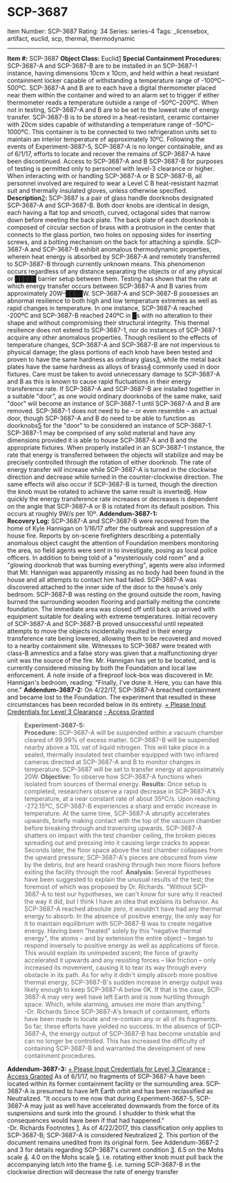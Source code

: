 # SCP-3687
Item Number: SCP-3687
Rating: 34
Series: series-4
Tags: _licensebox, artifact, euclid, scp, thermal, thermodynamic

---

**Item #:** SCP-3687
**Object Class:** Euclid[1](javascript:;)
**Special Containment Procedures:** SCP-3687-A and SCP-3687-B are to be installed in an SCP-3687-1 instance, having dimensions 10cm x 10cm, and held within a heat resistant containment locker capable of withstanding a temperature range of -100ºC–500ºC. SCP-3687-A and B are to each have a digital thermometer placed near them within the container and wired to an alarm set to trigger if either thermometer reads a temperature outside a range of -50ºC–200ºC. When not in testing, SCP-3687-A and B are to be set to the lowest rate of energy transfer.
SCP-3687-B is to be stored in a heat-resistant, ceramic container with 20cm sides capable of withstanding a temperature range of -50ºC–1000ºC. This container is to be connected to two refrigeration units set to maintain an interior temperature of approximately 10ºC.
Following the events of Experiment-3687-5, SCP-3687-A is no longer containable, and as of 6/1/17, efforts to locate and recover the remains of SCP-3687-A have been discontinued.
Access to SCP-3687-A and B SCP-3687-B for purposes of testing is permitted only to personnel with level-3 clearance or higher. When interacting with or handling SCP-3687-A or B SCP-3687-B, all personnel involved are required to wear a Level C B heat-resistant hazmat suit and thermally insulated gloves, unless otherwise specified.
**Description**[2](javascript:;)**:** SCP-3687 is a pair of glass handle doorknobs designated SCP-3687-A and SCP-3687-B. Both door knobs are identical in design, each having a flat top and smooth, curved, octagonal sides that narrow down before meeting the back plate. The back plate of each doorknob is composed of circular section of brass with a protrusion in the center that connects to the glass portion, two holes on opposing sides for inserting screws, and a bolting mechanism on the back for attaching a spindle.
SCP-3687-A and SCP-3687-B exhibit anomalous thermodynamic properties, wherein heat energy is absorbed by SCP-3687-A and remotely transferred to SCP-3687-B through currently unknown means. This phenomenon occurs regardless of any distance separating the objects or of any physical or █████ barrier setup between them. Testing has shown that the rate at which energy transfer occurs between SCP-3687-A and B varies from approximately 20W–████W.
SCP-3687-A and SCP-3687-B possesses an abnormal resilience to both high and low temperature extremes as well as rapid changes in temperature. In one instance, SCP-3687-A reached -200ºC and SCP-3687-B reached 240ºC in █s with no alteration to their shape and without compromising their structural integrity. This thermal resilience does not extend to SCP-3687-1, nor do instances of SCP-3687-1 acquire any other anomalous properties.
Though resilient to the effects of temperature changes, SCP-3687-A and SCP-3687-B are not impervious to physical damage; the glass portions of each knob have been tested and proven to have the same hardness as ordinary glass[3](javascript:;), while the metal back plates have the same hardness as alloys of brass[4](javascript:;) commonly used in door fixtures. Care must be taken to avoid unnecessary damage to SCP-3687-A and B as this is known to cause rapid fluctuations in their energy transference rate.
If SCP-3687-A and SCP-3687-B are installed together in a suitable "door", as one would ordinary doorknobs of the same make, said "door" will become an instance of SCP-3687-1 until SCP-3687-A and B are removed. SCP-3687-1 does not need to be – or even resemble – an actual door, though SCP-3687-A and B do need to be able to function as doorknobs[5](javascript:;) for the "door" to be considered an instance of SCP-3687-1. SCP-3687-1 may be comprised of any solid material and have any dimensions provided it is able to house SCP-3687-A and B and the appropriate fixtures.
When properly installed in an SCP-3687-1 instance, the rate that energy is transferred between the objects will stabilize and may be precisely controlled through the rotation of either doorknob. The rate of energy transfer will increase while SCP-3687-A is turned in the clockwise direction and decrease while turned in the counter-clockwise direction. The same effects will also occur if SCP-3687-B is turned, though the direction the knob must be rotated to achieve the same result is inverted[6](javascript:;). How quickly the energy transference rate increases or decreases is dependent on the angle that SCP-3687-A or B is rotated from its default position. This occurs at roughly 9W/s per 10º.
**Addendum-3687-1:  
Recovery Log:** SCP-3687-A and SCP-3687-B were recovered from the home of Kyle Hannigan on 1/16/17 after the outbreak and suppression of a house fire. Reports by on-scene firefighters describing a potentially anomalous object caught the attention of Foundation members monitoring the area, so field agents were sent in to investigate, posing as local police officers. In addition to being told of a "mysteriously cold room" and a "glowing doorknob that was burning everything", agents were also informed that Mr. Hannigan was apparently missing as no body had been found in the house and all attempts to contact him had failed.
SCP-3687-A was discovered attached to the inner side of the door to the house's only bedroom. SCP-3687-B was resting on the ground outside the room, having burned the surrounding wooden flooring and partially melting the concrete foundation. The immediate area was closed off until back up arrived with equipment suitable for dealing with extreme temperatures. Initial recovery of SCP-3687-A and SCP-3687-B proved unsuccessful until repeated attempts to move the objects incidentally resulted in their energy transference rate being lowered, allowing them to be recovered and moved to a nearby containment site. Witnesses to SCP-3687 were treated with class-B amnestics and a false story was given that a malfunctioning dryer unit was the source of the fire.
Mr. Hannigan has yet to be located, and is currently considered missing by both the Foundation and local law enforcement. A note inside of a fireproof lock-box was discovered in Mr. Hannigan's bedroom, reading: "Finally, I've done it. Here, you can have this one."
**Addendum-3687-2:** On 4/22/17, SCP-3687-A breached containment and became lost to the Foundation. The experiment that resulted in these circumstances has been recorded below in its entirety. 
[\+ Please Input Credentials for Level 3 Clearance](javascript:;)
[\- Access Granted](javascript:;)
> **Experiment-3687-5:**  
>  **Procedure:** SCP-3687-A will be suspended within a vacuum chamber cleared of 99.99% of excess matter. SCP-3687-B will be suspended nearby above a 10L vat of liquid nitrogen. This will take place in a sealed, thermally insulated test chamber equipped with two infrared cameras directed at SCP-3687-A and B to monitor changes in temperature. SCP-3687 will be set to transfer energy at approximately 20W.
> **Objective:** To observe how SCP-3687-A functions when isolated from sources of thermal energy.
> **Results:** Once setup is completed, researchers observe a rapid decrease in SCP-3687-A's temperature, at a near constant rate of about 35ºC/s. Upon reaching -272.15ºC, SCP-3687-B experiences a sharp and erratic increase in temperature. At the same time, SCP-3687-A abruptly accelerates upwards, briefly making contact with the top of the vacuum chamber before breaking through and traversing upwards. SCP-3687-A shatters on impact with the test chamber ceiling, the broken pieces spreading out and pressing into it causing large cracks to appear. Seconds later, the floor space above the test chamber collapses from the upward pressure; SCP-3687-A's pieces are obscured from view by the debris, but are heard crashing through two more floors before exiting the facility through the roof.
> **Analysis:** Several hypotheses have been suggested to explain the unusual results of the test; the foremost of which was proposed by Dr. Richards.
> "Without SCP-3687-A to test our hypotheses, we can't know for sure why it reacted the way it did, but I think I have an idea that explains its behavior. As SCP-3687-A reached absolute zero, it wouldn't have had any thermal energy to absorb. In the absence of positive energy, the only way for it to maintain equilibrium with SCP-3687-B was to create negative energy. Having been "heated" solely by this "negative thermal energy", the atoms – and by extension the entire object – began to respond inversely to positive energy as well as applications of force. This would explain its unimpeded ascent; the force of gravity accelerated it upwards and any resisting forces – like friction – only increased its movement, causing it to tear its way through every obstacle in its path. As for why it didn't simply absorb more positive thermal energy, SCP-3687-B's sudden increase in energy output was likely enough to keep SCP-3687-A below 0K. If that is the case, SCP-3687-A may very well have left Earth and is now hurtling through space. Which, while alarming, amuses me more than anything."  
>  -Dr. Richards
Since SCP-3687-A's breach of containment, efforts have been made to locate and re-contain any or all of its fragments. So far, these efforts have yielded no success.
In the absence of SCP-3687-A, the energy output of SCP-3687-B has become unstable and can no longer be controlled. This has increased the difficulty of containing SCP-3687-B and warranted the development of new containment procedures.
  
**Addendum-3687-3:**
[\+ Please Input Credentials for Level 3 Clearance](javascript:;)
[\- Access Granted](javascript:;)
As of 6/1/17, no fragments of SCP-3687-A have been located within its former containment facility or the surrounding area. SCP-3687-A is presumed to have left Earth orbit and has been reclassified as Neutralized.
"It occurs to me now that during Experiment-3687-5, SCP-3687-A may just as well have accelerated downwards from the force of its suspensions and sunk into the ground. I shudder to think what the consequences would have been if that had happened."  
-Dr. Richards
Footnotes
[1](javascript:;). As of 4/22/2017, this classification only applies to SCP-3687-B; SCP-3687-A is considered Neutralized
[2](javascript:;). This portion of the document remains unedited from its original form. See Addendum-3687-2 and 3 for details regarding SCP-3687's current condition
[3](javascript:;). 6.5 on the Mohs scale
[4](javascript:;). 4.0 on the Mohs scale
[5](javascript:;). i.e. rotating either knob must pull back the accompanying latch into the frame
[6](javascript:;). i.e. turning SCP-3687-B in the clockwise direction will decrease the rate of energy transfer